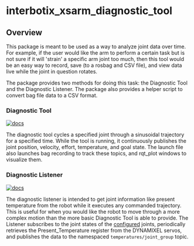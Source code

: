 # interbotix_xsarm_diagnostic_tool

## Overview

This package is meant to be used as a way to analyze joint data over time. For example, if the user would like the arm to perform a certain task but is not sure if it will 'strain' a specific arm joint too much, then this tool would be an easy way to record, save (to a rosbag and CSV file), and view data live while the joint in question rotates.

The package provides two methods for doing this task: the Diagnostic Tool and the Diagnostic Listener. The package also provides a helper script to convert bag file data to a CSV format.

### Diagnostic Tool

[![docs](https://docs.trossenrobotics.com/docs_button.svg)](https://docs.trossenrobotics.com/interbotix_xsarms_docs/ros1_packages/arm_diagnostic_tool.html)

The diagnostic tool cycles a specified joint through a sinusoidal trajectory for a specified time. While the tool is running, it continuously publishes the joint position, velocity, effort, temperature, and goal state. The launch file also launches bag recording to track these topics, and rqt_plot windows to visualize them.

### Diagnostic Listener

[![docs](https://docs.trossenrobotics.com/docs_button.svg)](https://docs.trossenrobotics.com/interbotix_xsarms_docs/ros1_packages/arm_diagnostic_listener.html)

The diagnostic listener is intended to get joint information like present temperature from the robot while it executes any commanded trajectory. This is useful for when you would like the robot to move through a more complex motion than the more basic Diagnostic Tool is able to provide. The Listener subscribes to the joint states of the [configured](config/listener.yaml) joints, periodically retrieves the Present_Temperature register from the DYNAMIXEL servos, and publishes the data to the namespaced `temperatures/joint_group` topic.
